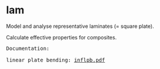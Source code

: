 # lam

Model and analyse representative laminates (= square plate). 

Calculate effective properties for composites.

<pre>
Documentation:

linear plate bending: <a href="lamdoc/inflpb.pdf">inflpb.pdf</a>

</pre>
